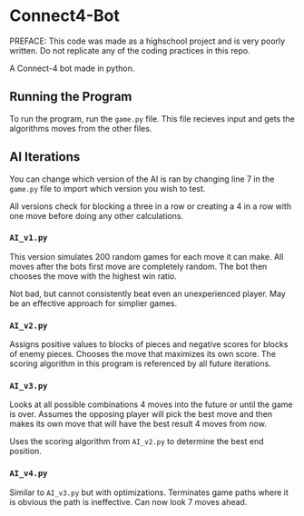 # Connect4-Bot

PREFACE: This code was made as a highschool project and is very poorly written. Do not replicate any of the coding practices in this repo. 

A Connect-4 bot made in python.

## Running the Program

To run the program, run the `game.py` file. This file recieves input and gets the algorithms moves from the other files. 

## AI Iterations

You can change which version of the AI is ran by changing line 7 in the `game.py` file to import which version you wish to test. 

All versions check for blocking a three in a row or creating a 4 in a row with one move before doing any other calculations. 

### `AI_v1.py`

This version simulates 200 random games for each move it can make. All moves after the bots first move are completely random. The bot then chooses the move with the highest win ratio.

Not bad, but cannot consistently beat even an unexperienced player. May be an effective approach for simplier games. 

### `AI_v2.py`

Assigns positive values to blocks of pieces and negative scores for blocks of enemy pieces. Chooses the move that maximizes its own score. The scoring algorithm in this program is referenced by all future iterations. 

### `AI_v3.py`

Looks at all possible combinations 4 moves into the future or until the game is over. Assumes the opposing player will pick the best move and then makes its own move that will have the best result 4 moves from now. 

Uses the scoring algorithm from `AI_v2.py` to determine the best end position. 

### `AI_v4.py`

Similar to `AI_v3.py` but with optimizations. Terminates game paths where it is obvious the path is ineffective. Can now look 7 moves ahead. 

